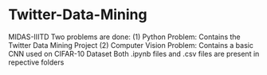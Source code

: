 # Twitter-Data-Mining
MIDAS-IIITD Two problems are done:  (1) Python Problem: Contains the Twitter Data Mining Project  (2) Computer Vision Problem: Contains a basic CNN used on CIFAR-10 Dataset  Both .ipynb files and .csv files are present in repective folders
